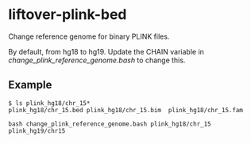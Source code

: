 # liftover-plink-bed
Change reference genome for binary PLINK files.

By default, from hg18 to hg19. 
Update the CHAIN variable in *change_plink_reference_genome.bash* to
change this.

## Example
```
$ ls plink_hg18/chr_15*
plink_hg18/chr_15.bed plink_hg18/chr_15.bim  plink_hg18/chr_15.fam
```

```
bash change_plink_reference_genome.bash plink_hg18/chr_15 plink_hg19/chr15
```

